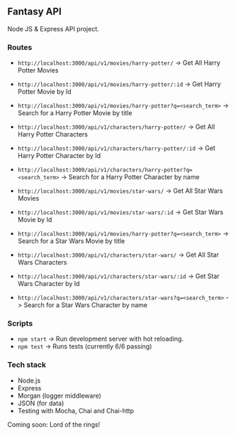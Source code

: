 ## Fantasy API

Node JS & Express API project.

### Routes

- `http://localhost:3000/api/v1/movies/harry-potter/` -> Get All Harry Potter Movies
- `http://localhost:3000/api/v1/movies/harry-potter/:id` -> Get Harry Potter Movie by Id
- `http://localhost:3000/api/v1/movies/harry-potter?q=<search_term>` -> Search for a Harry Potter Movie by title

- `http://localhost:3000/api/v1/characters/harry-potter/` -> Get All Harry Potter Characters
- `http://localhost:3000/api/v1/characters/harry-potter/:id` -> Get Harry Potter Character by Id
- `http://localhost:3000/api/v1/characters/harry-potter?q=<search_term>` -> Search for a Harry Potter Character by name

- `http://localhost:3000/api/v1/movies/star-wars/` -> Get All Star Wars Movies
- `http://localhost:3000/api/v1/movies/star-wars/:id` -> Get Star Wars Movie by Id
- `http://localhost:3000/api/v1/movies/harry-potter?q=<search_term>` -> Search for a Star Wars Movie by title

- `http://localhost:3000/api/v1/characters/star-wars/` -> Get All Star Wars Characters
- `http://localhost:3000/api/v1/characters/star-wars/:id` -> Get Star Wars Character by Id
- `http://localhost:3000/api/v1/characters/star-wars?q=<search_term>` -> Search for a Star Wars Character by name

### Scripts

- `npm start` -> Run development server with hot reloading.
- `npm test` -> Runs tests (currently 6/6 passing)

### Tech stack

- Node.js
- Express
- Morgan (logger middleware)
- JSON (for data)
- Testing with Mocha, Chai and Chai-http

Coming soon: Lord of the rings!

